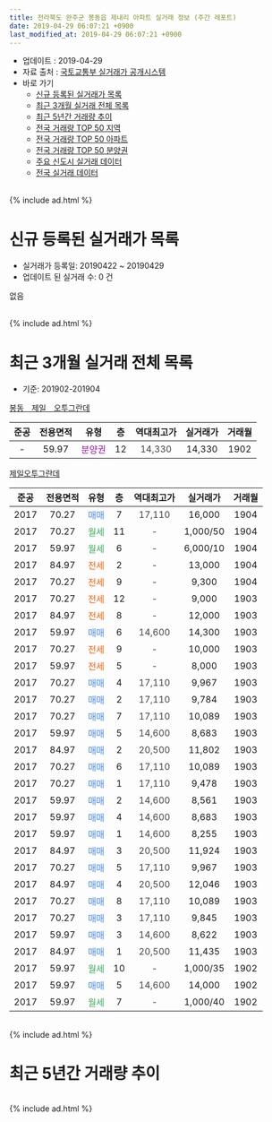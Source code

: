```yaml
---
title: 전라북도 완주군 봉동읍 제내리 아파트 실거래 정보 (주간 레포트)
date: 2019-04-29 06:07:21 +0900
last_modified_at: 2019-04-29 06:07:21 +0900
---
```


* 업데이트 : 2019-04-29
* 자료 출처 : [국토교통부 실거래가 공개시스템](http://rt.molit.go.kr)
* 바로 가기
    * [신규 등록된 실거래가 목록](#신규-등록된-실거래가-목록)
    * [최근 3개월 실거래 전체 목록](#최근-3개월-실거래-전체-목록)
    * [최근 5년간 거래량 추이](#최근-5년간-거래량-추이)
    * [전국 거래량 TOP 50 지역](https://inasie.github.io/apt-trade-info/최근-3개월-전국에서-가장-거래가-많이-발생한-지역)
    * [전국 거래량 TOP 50 아파트](https://inasie.github.io/apt-trade-info/최근-3개월-전국에서-가장-거래가-많이-발생한-아파트)
    * [전국 거래량 TOP 50 분양권](https://inasie.github.io/apt-trade-info/최근-3개월-전국에서-가장-거래가-많이-발생한-분양권)
    * [주요 신도시 실거래 데이터](https://inasie.github.io/apt-trade-info/주요-신도시)
    * [전국 실거래 데이터](https://inasie.github.io/apt-trade-info/전국)
<br>
{% include ad.html %}
<br>

# 신규 등록된 실거래가 목록
* 실거래가 등록일: 20190422 ~ 20190429
* 업데이트 된 실거래 수: 0 건

없음

<br>
{% include ad.html %}
<br>

# 최근 3개월 실거래 전체 목록
* 기준: 201902-201904


[봉동　제일　오투그란데](https://search.naver.com/search.naver?query=%EC%A0%84%EB%9D%BC%EB%B6%81%EB%8F%84+%EC%99%84%EC%A3%BC%EA%B5%B0+%EB%B4%89%EB%8F%99%EC%9D%8D+%EC%A0%9C%EB%82%B4%EB%A6%AC+%EB%B4%89%EB%8F%99%E3%80%80%EC%A0%9C%EC%9D%BC%E3%80%80%EC%98%A4%ED%88%AC%EA%B7%B8%EB%9E%80%EB%8D%B0)

|준공|전용면적|유형|층|역대최고가|실거래가|거래월|
|:---:|:---:|:---:|:---:|:---:|:---:|:---:|
|-|59.97|<span style="color:#9C11A5">분양권</span>|12|<span style="color:#444444">14,330</span>|14,330|1902|

[제일오투그란데](https://search.naver.com/search.naver?query=%EC%A0%84%EB%9D%BC%EB%B6%81%EB%8F%84+%EC%99%84%EC%A3%BC%EA%B5%B0+%EB%B4%89%EB%8F%99%EC%9D%8D+%EC%A0%9C%EB%82%B4%EB%A6%AC+%EC%A0%9C%EC%9D%BC%EC%98%A4%ED%88%AC%EA%B7%B8%EB%9E%80%EB%8D%B0)

|준공|전용면적|유형|층|역대최고가|실거래가|거래월|
|:---:|:---:|:---:|:---:|:---:|:---:|:---:|
|2017|70.27|<span style="color:#4285f3">매매</span>|7|<span style="color:#444444">17,110</span>|16,000|1904|
|2017|70.27|<span style="color:#34a853">월세</span>|11|<span style="color:#444444">-</span>|1,000/50|1904|
|2017|59.97|<span style="color:#34a853">월세</span>|6|<span style="color:#444444">-</span>|6,000/10|1904|
|2017|84.97|<span style="color:#ff5a00">전세</span>|2|<span style="color:#444444">-</span>|13,000|1904|
|2017|70.27|<span style="color:#ff5a00">전세</span>|9|<span style="color:#444444">-</span>|9,300|1904|
|2017|70.27|<span style="color:#ff5a00">전세</span>|12|<span style="color:#444444">-</span>|9,000|1903|
|2017|84.97|<span style="color:#ff5a00">전세</span>|8|<span style="color:#444444">-</span>|12,000|1903|
|2017|59.97|<span style="color:#4285f3">매매</span>|6|<span style="color:#444444">14,600</span>|14,300|1903|
|2017|70.27|<span style="color:#ff5a00">전세</span>|9|<span style="color:#444444">-</span>|10,000|1903|
|2017|59.97|<span style="color:#ff5a00">전세</span>|5|<span style="color:#444444">-</span>|8,000|1903|
|2017|70.27|<span style="color:#4285f3">매매</span>|4|<span style="color:#444444">17,110</span>|9,967|1903|
|2017|70.27|<span style="color:#4285f3">매매</span>|2|<span style="color:#444444">17,110</span>|9,784|1903|
|2017|70.27|<span style="color:#4285f3">매매</span>|7|<span style="color:#444444">17,110</span>|10,089|1903|
|2017|59.97|<span style="color:#4285f3">매매</span>|5|<span style="color:#444444">14,600</span>|8,683|1903|
|2017|84.97|<span style="color:#4285f3">매매</span>|2|<span style="color:#444444">20,500</span>|11,802|1903|
|2017|70.27|<span style="color:#4285f3">매매</span>|6|<span style="color:#444444">17,110</span>|10,089|1903|
|2017|70.27|<span style="color:#4285f3">매매</span>|1|<span style="color:#444444">17,110</span>|9,478|1903|
|2017|59.97|<span style="color:#4285f3">매매</span>|2|<span style="color:#444444">14,600</span>|8,561|1903|
|2017|59.97|<span style="color:#4285f3">매매</span>|4|<span style="color:#444444">14,600</span>|8,683|1903|
|2017|59.97|<span style="color:#4285f3">매매</span>|1|<span style="color:#444444">14,600</span>|8,255|1903|
|2017|84.97|<span style="color:#4285f3">매매</span>|3|<span style="color:#444444">20,500</span>|11,924|1903|
|2017|70.27|<span style="color:#4285f3">매매</span>|5|<span style="color:#444444">17,110</span>|9,967|1903|
|2017|84.97|<span style="color:#4285f3">매매</span>|4|<span style="color:#444444">20,500</span>|12,046|1903|
|2017|70.27|<span style="color:#4285f3">매매</span>|8|<span style="color:#444444">17,110</span>|10,089|1903|
|2017|70.27|<span style="color:#4285f3">매매</span>|3|<span style="color:#444444">17,110</span>|9,845|1903|
|2017|59.97|<span style="color:#4285f3">매매</span>|3|<span style="color:#444444">14,600</span>|8,622|1903|
|2017|84.97|<span style="color:#4285f3">매매</span>|1|<span style="color:#444444">20,500</span>|11,435|1903|
|2017|59.97|<span style="color:#34a853">월세</span>|10|<span style="color:#444444">-</span>|1,000/35|1902|
|2017|59.97|<span style="color:#4285f3">매매</span>|5|<span style="color:#444444">14,600</span>|14,000|1902|
|2017|59.97|<span style="color:#34a853">월세</span>|7|<span style="color:#444444">-</span>|1,000/40|1902|


<br>
{% include ad.html %}
<br>

# 최근 5년간 거래량 추이


<div style="width:100%;">
    <canvas id="deal_progress" height="200"></canvas>
</div>

<script>
new Chart(document.getElementById("deal_progress"), {
    type: 'line',
    data: {
        labels: ['201404','201405','201406','201407','201408','201409','201410','201411','201412','201501','201502','201503','201504','201505','201506','201507','201508','201509','201510','201511','201512','201601','201602','201603','201604','201605','201606','201607','201608','201609','201610','201611','201612','201701','201702','201703','201704','201705','201706','201707','201708','201709','201710','201711','201712','201801','201802','201803','201804','201805','201806','201807','201808','201809','201810','201811','201812','201901','201902','201903','201904'],
        datasets: [{
            label: '매매',
            pointRadius: 1,
            data: [0, 0, 0, 0, 0, 0, 0, 0, 0, 0, 0, 0, 0, 0, 0, 0, 0, 0, 0, 0, 0, 0, 0, 0, 0, 0, 0, 0, 0, 0, 0, 0, 0, 0, 0, 0, 0, 1, 3, 1, 2, 1, 1, 1, 1, 4, 2, 4, 1, 0, 5, 1, 1, 1, 6, 0, 0, 0, 2, 18, 1],
            borderColor: "rgba(255, 201, 14, 1)",
            backgroundColor: "rgba(255, 201, 14, 0.5)",
            fill: false,
            lineTension: 0
        },{
            label: '전월세',
            pointRadius: 1,
            data: [0, 0, 0, 0, 0, 0, 0, 0, 0, 0, 0, 0, 0, 0, 0, 0, 0, 0, 0, 0, 0, 0, 0, 0, 0, 0, 0, 0, 0, 0, 0, 0, 0, 2, 10, 4, 13, 10, 10, 8, 10, 9, 11, 4, 2, 4, 1, 0, 4, 3, 2, 4, 2, 2, 5, 3, 2, 3, 2, 4, 4],
            borderColor: "rgba(0, 141, 185, 1)",
            backgroundColor: "rgba(0, 141, 185, 0.5)",
            fill: false,
            lineTension: 0
        }
        ]
    },
    options: {
        responsive: true,
        title: {
            display: false
        },
        tooltips: {
            mode: 'index',
            intersect: false
        },
        hover: {
            mode: 'nearest',
            intersect: true
        },
        scales: {
            xAxes: [{
                display: true,
                scaleLabel: {
                    display: true,
                    labelString: '년/월'
                }
            }],
            yAxes: [{
                display: true,
                ticks: {
                    suggestedMin: 0,
                },
                scaleLabel: {
                    display: true,
                    labelString: '실거래 수'
                }
            }]
        }
    }
});

</script>


<br>
{% include ad.html %}
<br>

